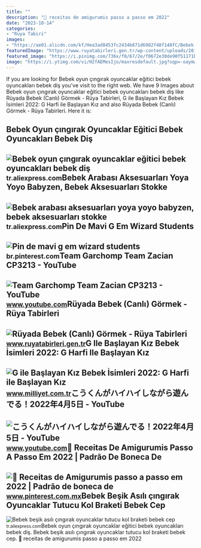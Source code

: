 ```yaml
---
title: ""
description: "💙 receitas de amigurumis passo a passo em 2022"
date: "2023-10-14"
categories:
- "Ruya Tabiri"
images:
- "https://ae01.alicdn.com/kf/Hea3ad8453fc2434b871d6982f48f148fC/Bebek-oyun-ng-rak-oyuncaklar-e-itici-bebek-oyuncaklar-bebek-di-ka-y-c-di-bebekler.jpg"
featuredImage: "https://www.ruyatabirleri.gen.tr/wp-content/uploads/2016/12/ruyada-bebek-gormek.jpeg"
featured_image: "https://i.pinimg.com/736x/f0/67/2e/f0672e30de90f51171b9194f9986a6dc.jpg"
image: "https://i.ytimg.com/vi/H2fAEMesIjo/maxresdefault.jpg?sqp=-oaymwEmCIAKENAF8quKqQMa8AEB-AH-CYAC0AWKAgwIABABGGUgXyhTMA8=&amp;rs=AOn4CLCJYSghky0o-ilndxvg6fCYAda1ug"
---
```


If you are looking for Bebek oyun çıngırak oyuncaklar eğitici bebek oyuncakları bebek diş you've visit to the right web. We have 9 Images about Bebek oyun çıngırak oyuncaklar eğitici bebek oyuncakları bebek diş like Rüyada Bebek (Canlı) Görmek - Rüya Tabirleri, G ile Başlayan Kız Bebek İsimleri 2022: G Harfi ile Başlayan Kız and also Rüyada Bebek (Canlı) Görmek - Rüya Tabirleri. Here it is:

Bebek Oyun çıngırak Oyuncaklar Eğitici Bebek Oyuncakları Bebek Diş
------------------------------------------------------------------

 ![Bebek oyun çıngırak oyuncaklar eğitici bebek oyuncakları bebek diş](https://ae01.alicdn.com/kf/Hea3ad8453fc2434b871d6982f48f148fC/Bebek-oyun-ng-rak-oyuncaklar-e-itici-bebek-oyuncaklar-bebek-di-ka-y-c-di-bebekler.jpg) <small>tr.aliexpress.com</small>Bebek Arabası Aksesuarları Yoya Yoyo Babyzen, Bebek Aksesuarları Stokke
-----------------------------------------------------------------------

 ![Bebek arabası aksesuarları yoya yoyo babyzen, bebek aksesuarları stokke](https://ae01.alicdn.com/kf/H718537bdfbe240888f1828f5c9ed300fC/Bebek-arabas-aksesuarlar-yoya-yoyo-babyzen-bebek-aksesuarlar-stokke-s-cak-anne-pram-klip-bugaboo-doona.jpg) <small>tr.aliexpress.com</small>Pin De Mavi G Em Wizard Students
--------------------------------

 ![Pin de mavi g em wizard students](https://i.pinimg.com/736x/f0/67/2e/f0672e30de90f51171b9194f9986a6dc.jpg) <small>br.pinterest.com</small>Team Garchomp Team Zacian CP3213 - YouTube
------------------------------------------

 ![Team Garchomp Team Zacian CP3213 - YouTube](https://i.ytimg.com/vi/HYLCwcE-Dgc/maxres2.jpg?sqp=-oaymwEoCIAKENAF8quKqQMcGADwAQH4AYwCgALgA4oCDAgAEAEYRSBHKGUwDw==&rs=AOn4CLC_ulBvmvqa2cf2uT56Qfk3FCYaDA) <small>www.youtube.com</small>Rüyada Bebek (Canlı) Görmek - Rüya Tabirleri
--------------------------------------------

 ![Rüyada Bebek (Canlı) Görmek - Rüya Tabirleri](https://www.ruyatabirleri.gen.tr/wp-content/uploads/2016/12/ruyada-bebek-gormek.jpeg) <small>www.ruyatabirleri.gen.tr</small>G Ile Başlayan Kız Bebek İsimleri 2022: G Harfi Ile Başlayan Kız
----------------------------------------------------------------

 ![G ile Başlayan Kız Bebek İsimleri 2022: G Harfi ile Başlayan Kız](https://i2.milimaj.com/i/milliyet/75/0x0/61263c7b86b247254c83614e.jpg) <small>www.milliyet.com.tr</small>こうくんがハイハイしながら遊んでる！2022年4月5日 - YouTube
-------------------------------------

 ![こうくんがハイハイしながら遊んでる！2022年4月5日 - YouTube](https://i.ytimg.com/vi/H2fAEMesIjo/maxresdefault.jpg?sqp=-oaymwEmCIAKENAF8quKqQMa8AEB-AH-CYAC0AWKAgwIABABGGUgXyhTMA8=&rs=AOn4CLCJYSghky0o-ilndxvg6fCYAda1ug) <small>www.youtube.com</small>💙 Receitas De Amigurumis Passo A Passo Em 2022 | Padrão De Boneca De
--------------------------------------------------------------------

 ![💙 Receitas de Amigurumis passo a passo em 2022 | Padrão de boneca de](https://i.pinimg.com/originals/5e/23/27/5e23271b6373f45a38dec661bdec7bd4.jpg) <small>www.pinterest.com.mx</small>Bebek Beşik Asılı çıngırak Oyuncaklar Tutucu Kol Braketi Bebek Cep
------------------------------------------------------------------

 ![Bebek beşik asılı çıngırak oyuncaklar tutucu kol braketi bebek cep](https://ae01.alicdn.com/kf/Ha9ffb509e2644656962e2364e283d89fc/Bebek-be-ik-as-l-ng-rak-oyuncaklar-tutucu-kol-braketi-bebek-cep-yatak-an-DIY.jpg) <small>tr.aliexpress.com</small>Bebek oyun çıngırak oyuncaklar eğitici bebek oyuncakları bebek diş. Bebek beşik asılı çıngırak oyuncaklar tutucu kol braketi bebek cep. 💙 receitas de amigurumis passo a passo em 2022
